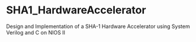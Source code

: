 # SHA1_HardwareAccelerator
Design and Implementation of a SHA-1 Hardware Accelerator using System Verilog and C on NIOS II
